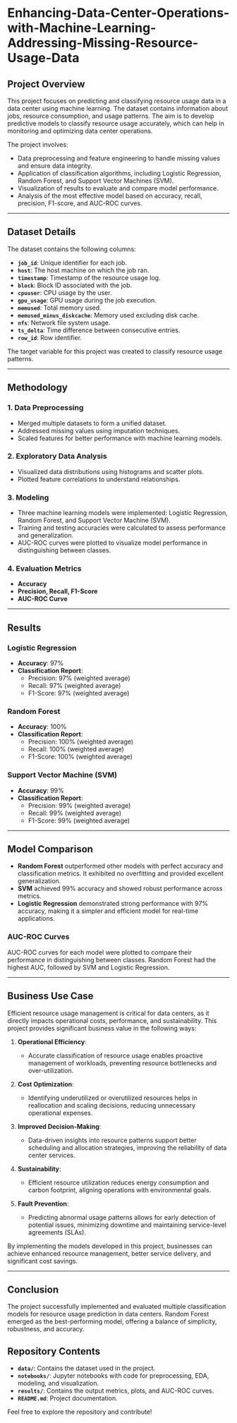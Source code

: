 # Enhancing-Data-Center-Operations-with-Machine-Learning-Addressing-Missing-Resource-Usage-Data

## Project Overview
This project focuses on predicting and classifying resource usage data in a data center using machine learning. The dataset contains information about jobs, resource consumption, and usage patterns. The aim is to develop predictive models to classify resource usage accurately, which can help in monitoring and optimizing data center operations.

The project involves:
- Data preprocessing and feature engineering to handle missing values and ensure data integrity.
- Application of classification algorithms, including Logistic Regression, Random Forest, and Support Vector Machines (SVM).
- Visualization of results to evaluate and compare model performance.
- Analysis of the most effective model based on accuracy, recall, precision, F1-score, and AUC-ROC curves.

---

## Dataset Details
The dataset contains the following columns:
- **`job_id`**: Unique identifier for each job.
- **`host`**: The host machine on which the job ran.
- **`timestamp`**: Timestamp of the resource usage log.
- **`block`**: Block ID associated with the job.
- **`cpuuser`**: CPU usage by the user.
- **`gpu_usage`**: GPU usage during the job execution.
- **`memused`**: Total memory used.
- **`memused_minus_diskcache`**: Memory used excluding disk cache.
- **`nfs`**: Network file system usage.
- **`ts_delta`**: Time difference between consecutive entries.
- **`row_id`**: Row identifier.

The target variable for this project was created to classify resource usage patterns.

---

## Methodology
### 1. Data Preprocessing
- Merged multiple datasets to form a unified dataset.
- Addressed missing values using imputation techniques.
- Scaled features for better performance with machine learning models.

### 2. Exploratory Data Analysis
- Visualized data distributions using histograms and scatter plots.
- Plotted feature correlations to understand relationships.

### 3. Modeling
- Three machine learning models were implemented: Logistic Regression, Random Forest, and Support Vector Machine (SVM).
- Training and testing accuracies were calculated to assess performance and generalization.
- AUC-ROC curves were plotted to visualize model performance in distinguishing between classes.

### 4. Evaluation Metrics
- **Accuracy**
- **Precision, Recall, F1-Score**
- **AUC-ROC Curve**

---

## Results

### Logistic Regression
- **Accuracy**: 97%
- **Classification Report**:
  - Precision: 97% (weighted average)
  - Recall: 97% (weighted average)
  - F1-Score: 97% (weighted average)

### Random Forest
- **Accuracy**: 100%
- **Classification Report**:
  - Precision: 100% (weighted average)
  - Recall: 100% (weighted average)
  - F1-Score: 100% (weighted average)

### Support Vector Machine (SVM)
- **Accuracy**: 99%
- **Classification Report**:
  - Precision: 99% (weighted average)
  - Recall: 99% (weighted average)
  - F1-Score: 99% (weighted average)

---

## Model Comparison
- **Random Forest** outperformed other models with perfect accuracy and classification metrics. It exhibited no overfitting and provided excellent generalization.
- **SVM** achieved 99% accuracy and showed robust performance across metrics.
- **Logistic Regression** demonstrated strong performance with 97% accuracy, making it a simpler and efficient model for real-time applications.

### AUC-ROC Curves
AUC-ROC curves for each model were plotted to compare their performance in distinguishing between classes. Random Forest had the highest AUC, followed by SVM and Logistic Regression.

---

## Business Use Case
Efficient resource usage management is critical for data centers, as it directly impacts operational costs, performance, and sustainability. This project provides significant business value in the following ways:

1. **Operational Efficiency**:
   - Accurate classification of resource usage enables proactive management of workloads, preventing resource bottlenecks and over-utilization.

2. **Cost Optimization**:
   - Identifying underutilized or overutilized resources helps in reallocation and scaling decisions, reducing unnecessary operational expenses.

3. **Improved Decision-Making**:
   - Data-driven insights into resource patterns support better scheduling and allocation strategies, improving the reliability of data center services.

4. **Sustainability**:
   - Efficient resource utilization reduces energy consumption and carbon footprint, aligning operations with environmental goals.

5. **Fault Prevention**:
   - Predicting abnormal usage patterns allows for early detection of potential issues, minimizing downtime and maintaining service-level agreements (SLAs).

By implementing the models developed in this project, businesses can achieve enhanced resource management, better service delivery, and significant cost savings.

---

## Conclusion
The project successfully implemented and evaluated multiple classification models for resource usage prediction in data centers. Random Forest emerged as the best-performing model, offering a balance of simplicity, robustness, and accuracy.



## Repository Contents
- **`data/`**: Contains the dataset used in the project.
- **`notebooks/`**: Jupyter notebooks with code for preprocessing, EDA, modeling, and visualization.
- **`results/`**: Contains the output metrics, plots, and AUC-ROC curves.
- **`README.md`**: Project documentation.

Feel free to explore the repository and contribute!
